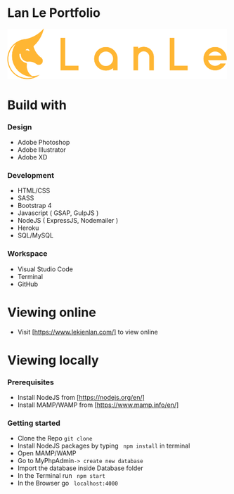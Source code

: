 Lan Le Portfolio
================

<img src="public/images/logo_color.svg" alt="logo" width="500px">


Build with
============

### Design
- Adobe Photoshop
- Adobe Illustrator
- Adobe XD

### Development
- HTML/CSS
- SASS
- Bootstrap 4
- Javascript ( GSAP, GulpJS )
- NodeJS ( ExpressJS, Nodemailer )
- Heroku
- SQL/MySQL

### Workspace
* Visual Studio Code
* Terminal
* GitHub

Viewing online
=====================

* Visit [https://www.lekienlan.com/] to view online

Viewing locally
================

### Prerequisites
* Install NodeJS from [https://nodejs.org/en/]
* Install MAMP/WAMP from [https://www.mamp.info/en/]

### Getting started
* Clone the Repo ```git clone```
* Install NodeJS packages by typing ``` npm install``` in terminal
* Open MAMP/WAMP
* Go to MyPhpAdmin```-> create new database```
* Import the database inside Database folder
* In the Terminal run ``` npm start```
* In the Browser go ``` localhost:4000```


